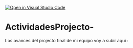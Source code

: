 [![Open in Visual Studio Code](https://classroom.github.com/assets/open-in-vscode-c66648af7eb3fe8bc4f294546bfd86ef473780cde1dea487d3c4ff354943c9ae.svg)](https://classroom.github.com/online_ide?assignment_repo_id=8478191&assignment_repo_type=AssignmentRepo)
# ActividadesProjecto-
Los avances del projecto final de mi equipo voy a subir aqui : 
